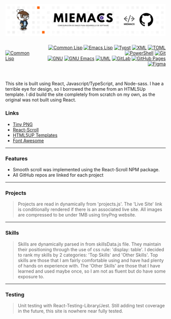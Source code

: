 
<a href="https://github.com/JaremGallegos/miemacs.git"><img align="center" src="/assets/miemacs.png"></a>

<!-- badges -->
<div style="display: flex; justify-content: space-between; align-items: center;">
  <div align="left">
    <p>
      <a href="https://lisp-lang.org/learn/"><img alt="Common Lisp" src="https://img.shields.io/badge/-Common%20Lisp-%23414549?style=flat-square&logo=commonlisp"></a>
    </p>
  </div>
  <div align="right">
    <!-- Redes Sociales -->
    <p>
      <a href="https://lisp-lang.org/learn/"><img alt="Common Lisp" src="https://img.shields.io/badge/-Common%20Lisp-%23414549?style=flat-square&logo=commonlisp"></a>
      <a href="https://www.gnu.org/software/emacs/manual/html_node/elisp/index.html"><img alt="Emacs Lisp" src="https://img.shields.io/badge/-Emacs%20Lisp-%23414549?style=flat-square&logo=commonlisp"></a>
      <a href="https://typst.app/docs/"><img alt="Typst" src="https://img.shields.io/badge/-Typst-%23414549?style=flat-square&logo=typst&logoColor=%23ffffff"></a>
      <a href="https://developer.mozilla.org/en-US/docs/Web/XML"><img alt="XML" src="https://img.shields.io/badge/-XML-%23414549?style=flat-square&logo=xml&logoColor=%23ffffff"></a>
      <a href="https://toml.io/en/v1.0.0"><img alt="TOML" src="https://img.shields.io/badge/-TOML-%23414549?style=flat-square&logo=toml&logoColor=%23ffffff"></a>
      <a href="https://learn.microsoft.com/en-us/powershell/scripting/learn/ps101/00-introduction?view=powershell-7.5"><img alt="PowerShell" src="https://img.shields.io/badge/-PowerShell-%23414549?style=flat-square&logo=gnometerminal"></a>
      <a href="https://git-scm.com/docs"><img alt="Git" src="https://img.shields.io/badge/-Git-%23414549?style=flat-square&logo=git&logoColor=%23ffffff"></a><br>
      <a href="https://www.gnu.org/doc/doc.html"><img alt="GNU" src="https://img.shields.io/badge/-GNU-%23414549?style=flat-square&logo=gnu&logoColor=%23ffffff"></a>
      <a href="https://www.gnu.org/software/emacs/documentation.html"><img alt="GNU Emacs" src="https://img.shields.io/badge/-GNU%20Emacs-%23414549?style=flat-square&logo=gnuemacs&logoColor=%23ffffff"></a>
      <a href="https://www.uml.org/what-is-uml.htm"><img alt="UML" src="https://img.shields.io/badge/-UML-%23414549?style=flat-square&logo=uml&logoColor=%23ffffff"></a>
      <a href="https://docs.gitlab.com/"><img alt="GitLab" src="https://img.shields.io/badge/-GitLab-%23414549?style=flat-square&logo=gitlab&logoColor=%23ffffff"></a>
      <a href="https://pages.github.com/"><img alt="GitHub Pages" src="https://img.shields.io/badge/-GitHub%20Pages-%23414549?style=flat-square&logo=githubpages&logoColor=%23ffffff"></a>
      <a href="https://help.figma.com/hc/en-us"><img alt="Figma" src="https://img.shields.io/badge/-Figma-%23414549?style=flat-square&logo=figma&logoColor=%23ffffff"></a>
    </p>
  </div>
</div>
<br>

This site is built using React, Javascript/TypeScript, and Node-sass.
I hae a terrible eye for design, so I borrowed the theme from an HTML5Up template. I did build the site completely from scratch on my own, as the original was not built using React.
<br>

### Links
- [Tiny PNG](https://tinypng.com/)
- [React-Scroll](https://www.npmjs.com/package/react-scroll)
- [HTML5UP Templates](https://html5up.net/)
- [Font Awesome](https://fontawesome.com/)
---
### Features
- Smooth scroll was implemented using the React-Scroll NPM package. 
- All GitHub repos are linked for each project
---
### Projects
> Projects are read in dynamically from 'projects.js'. The 'Live Site' link is conditionally rendered if there is an associated live site. All images are compressed to be under 1MB using tinyPng website.
---
### Skills
> Skills are dynamically parsed in from skillsData.js file. They maintain their positioning through the use of css rule: 'display: table'.
I decided to rank my skills by 2 categories: 'Top Skills' and 'Other Skills'. Top skills are those that I am fairly comfortable using and have had plenty of hands on experience with. The 'Other Skills' are those that I have learned and used maybe once, so I am not as fluent but do have some exposure to.
---
### Testing
> Unit testing with React-Testing-Library/Jest. Still adding test coverage in the future, this site is nowhere near fully tested.

